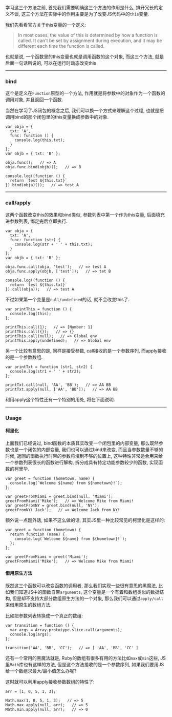 学习这三个方法之前, 首先我们需要明确这三个方法的作用是什么, 排开冗长的定义不谈, 这三个方法在实际中的作用主要是为了改变JS代码中的`this`变量.

我们先看看官方关于this变量的一个定义:

> In most cases, the value of this is determined by how a function is called. It can't be set by assignment during execution, and it may be different each time the function is called.

也就是说, 一个函数里的this变量也就是调用函数的这个对象, 而这三个方法, 就是后面一句话所说的, 可以在运行时动态改变this

---

### bind

这个是定义在`Function`原型的一个方法, 作用就是将参数中的对象作为一个函数的调用对象, 并且返回一个函数.

当然在学习了JS闭包的概念之后, 我们可以换一个方式来理解这个过程, 也就是把调用bind的那个闭包里的this变量换成参数中的对象.

    var obja = {
      txt: 'A',
      func: function () {
        console.log(this.txt);
      }
    };
    var objb = { txt: 'B' };

    obja.func();   // => A
    obja.func.bind(objb)();   // => B

    console.log((function () {
      return `test ${this.txt}`
    }).bind(obja)());   // => test A

---

### call/apply

这两个函数改变this的效果和bind类似, 参数列表中第一个作为this变量, 后面填充进参数列表, 绑定完后立即执行.
    
    var obja = {
      txt: 'A',
      func: function (str) {
        console.log(str + ' ' + this.txt);
      }
    };
    var objb = { txt: 'B' };

    obja.func.call(obja, 'test');   // => test A
    obja.func.apply(objb, ['test']);   // => tet B

    console.log((function () {
      return `test ${this.txt}`
    }).call(obja));   // => test A

不过如果第一个变量是`null/undefined`的话, 就不会改变this了.

    var printThis = function () {
      console.log(this);
    };

    printThis.call(1);   // => [Number: 1]
    printThis.call({});   // => {}
    printThis.call(null);   // => Global env
    printThis.apply(undefined);   // => Global env

另一个比较有意思的是, 同样是接受参数, call接收的是一个参数序列, 而apply接收的是一个参数数组.

    var printTxt = function (str1, str2) {
      console.log(str1 + ' ' + str2);
    };

    printTxt.call(null, 'AA', 'BB');   // => AA BB
    printTxt.apply(null, ['AA', 'BB']);   // => AA BB

利用apply这个特性还有一个特别的用处, 将在下面说明.

---

### Usage

#### 柯里化

上面我们已经说过, bind函数的本质其实改变一个闭包里的内部变量, 那么既然参数也是一个闭包的内部变量, 我们也可以通过bind来改变, 而且当参数数量不够的时候, 返回的函数执行时带的参数将填到不够的位置上, 这种特性非常适合用来给一个参数列表很长的函数进行解构, 拆分成具有特定功能参数较少的函数, 实现函数的柯里华.

    var greet = function (hometown, name) {
      console.log(`Welcome ${name} from ${hometown}!`);
    };

    var greetFromMiami = greet.bind(null, 'Miami');
    greetFromMiami('Mike');   // => Welcome Mike from Miami!
    var greetFromNY = greet.bind(null, 'NY');
    greetFromNY('Jack');   // => Welcome Jack from NY!

额外说一点题外话, 如果不这么做的话, 其实JS里一种比较常见的柯里化是这样的:

    var greet = function (hometown) {
      return function (name) {
        console.log(`Welcome ${name} from ${hometown}!`);
      };
    };

    var greetFromMiami = greet('Miami');
    greetFromMiami('Mike');   // => Welcome Mike from Miami!

#### 借用原生方法

既然这三个函数可以改变函数的调用者, 那么我们实现一些很有意思的黑魔法, 比如我们知道JS中的函数自带`arguments`, 这个变量是一个有着和数组类似的数据结构, 但是却不支持大部分数组原生方法的一个对象, 那么我们可以通过`apply/call`来借用原生的数组方法.

比如把参数列表转换成一个真正的数组:

    var transition = function () {
      var args = Array.prototype.slice.call(arguments);
      console.log(args);
    };

    transition('AA', 'BB', 'CC');   // => [ 'AA', 'BB', 'CC' ]

还有一个常用的黑魔法就是, Ruby的数组有很多有用的方法比如`max`或`min`这些, JS里`Math`库也有这样的方法, 但是这个方法接收的是一个参数序列, 如果我们要用JS给一个数组求最大/最小值怎么办呢?

这时就可以利用apply接收参数数组的特性了:

    arr = [1, 0, 5, 1, 3];

    Math.max(1, 0, 5, 1, 3);   // => 5
    Math.max.apply(null, arr);   // => 5
    Math.min.apply(null, arr);   // => 0